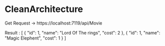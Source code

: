 # CleanArchitecture

Get Request -> https://localhost:7119/api/Movie 

Result : [
  {
    "id": 1,
    "name": "Lord Of The rings",
    "cost": 2
  },
  {
    "id": 1,
    "name": "Magic Elephent",
    "cost": 1
  }
]
